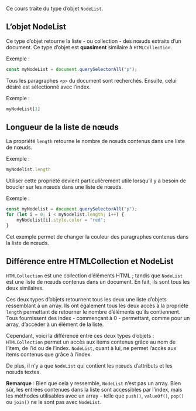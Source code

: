 Ce cours traite du type d’objet ```NodeList```.

## L’objet NodeList

Ce type d’objet retourne la liste - ou collection - des nœuds extraits d’un document. Ce type d’objet est **quasiment** similaire à ```HTMLCollection```.

Exemple :

```js
const myNodeList = document.querySelectorAll("p");
```

Tous les paragraphes ```<p>``` du document sont recherchés. Ensuite, celui désiré est sélectionné avec l’index.

Exemple :

```js
myNodeList[1]
```

## Longueur de la liste de nœuds

La propriété ```length``` retourne le nombre de nœuds contenus dans une liste de nœuds.

Exemple :

```js
myNodelist.length
```

Utiliser cette propriété devient particulièrement utile lorsqu’il y a besoin de boucler sur les nœuds dans une liste de nœuds.

Exemple :

```js
const myNodelist = document.querySelectorAll("p");
for (let i = 0; i < myNodelist.length; i++) {
    myNodelist[i].style.color = "red";
}
```

Cet exemple permet de changer la couleur des paragraphes contenus dans la liste de nœuds.

## Différence entre HTMLCollection et NodeList

```HTMLCollection``` est une collection d’éléments HTML ; tandis que ```NodeList``` est une liste de nœuds contenus dans un document. En fait, ils sont tous les deux similaires.

Ces deux types d’objets retournent tous les deux une liste d’objets ressemblant à un array. Ils ont également tous les deux accès à la propriété ```length``` permettant de retourner le nombre d’éléments qu’ils contiennent. Tous fournissent des index - commençant à 0 - permettant, comme pour un array, d’accéder à un élément de la liste. 

Cependant, voici la différence entre ces deux types d’objets : ```HTMLCollection``` permet un accès aux items contenus grâce au nom de l’item, de l’id ou de l’index. ```NodeList```, quant à lui, ne permet l’accès aux items contenus que grâce à l’index.

De plus, il n’y a que ```NodeList``` qui contient les nœuds d’attributs et les nœuds textes.

__Remarque__ : Bien que cela y ressemble, ```NodeList``` n’est pas un array. Bien sûr, les entrées contenues dans la liste sont accessibles par l’index, mais les méthodes utilisables avec un array - telle que ```push()```, ```valueOf()```, ```pop()``` ou ```join()``` ne le sont pas avec ```NodeList```.